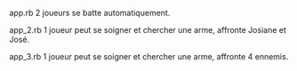 app.rb
2 joueurs se batte automatiquement.


app_2.rb
1 joueur peut se soigner et chercher une arme, affronte Josiane et José.


app_3.rb
1 joueur peut se soigner et chercher une arme, affronte 4 ennemis.

